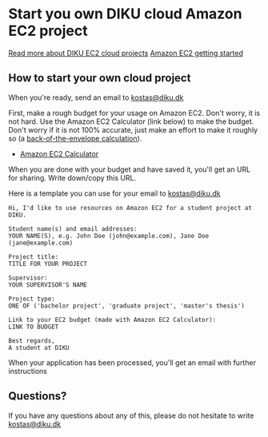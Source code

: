 # Start you own DIKU cloud Amazon EC2 project

[Read more about DIKU EC2 cloud projects](https://github.com/dikucloud/ec2-projects/blob/master/README.md)
[Amazon EC2 getting started](http://awsdocs.s3.amazonaws.com/EC2/latest/ec2-gsg.pdf)

## How to start your own cloud project

When you're ready, send an email to kostas@diku.dk

First, make a rough budget for your usage on Amazon EC2. Don't worry, it is not hard. Use the Amazon EC2 Calculator (link below) to make the budget. Don't worry if it is not 100% accurate, just make an effort to make it roughly so (a [back-of-the-envelope calculation](http://en.wikipedia.org/wiki/Back-of-the-envelope_calculation)).

* [Amazon EC2 Calculator](http://calculator.s3.amazonaws.com/calc5.html)

When you are done with your budget and have saved it, you'll get an URL for sharing. Write down/copy this URL.

Here is a template you can use for your email to kostas@diku.dk

```
Hi, I'd like to use resources on Amazon EC2 for a student project at DIKU.

Student name(s) and email addresses: 
YOUR NAME(S), e.g. John Doe (john@example.com), Jane Doe (jane@example.com)

Project title: 
TITLE FOR YOUR PROJECT

Supervisor: 
YOUR SUPERVISOR'S NAME

Project type: 
ONE OF ('bachelor project', 'graduate project', 'master's thesis')

Link to your EC2 budget (made with Amazon EC2 Calculator): 
LINK TO BUDGET

Best regards,
A student at DIKU
```

When your application has been processed, you'll get an email with further instructions

## Questions?

If you have any questions about any of this, please do not hesitate to write kostas@diku.dk

